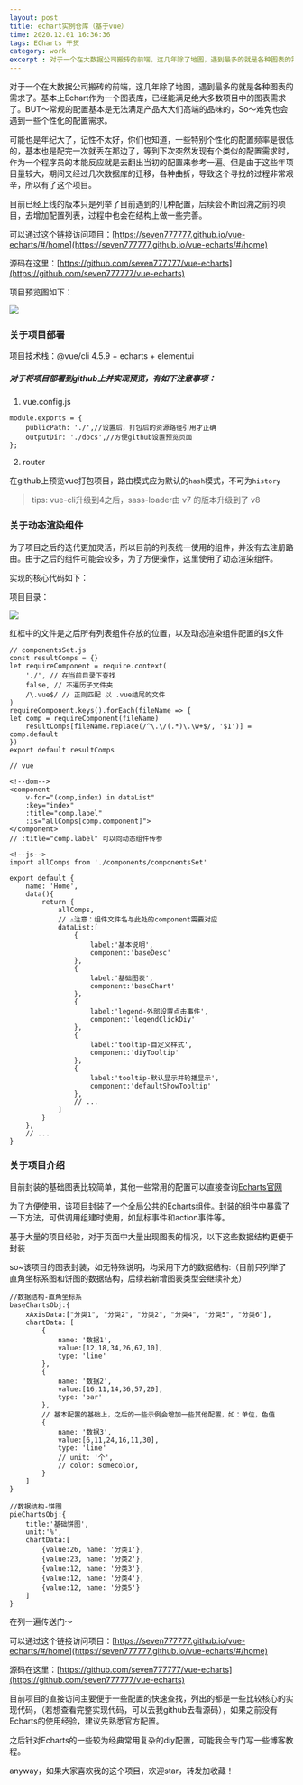 ```yaml
---
layout: post
title: echart实例仓库（基于vue）
time: 2020.12.01 16:36:36
tags: ECharts 干货
category: work
excerpt : 对于一个在大数据公司搬砖的前端，这几年除了地图，遇到最多的就是各种图表的需求了。基本上Echart作为一个图表库，已经能满足绝大多数项目中的图表需求了。BUT～常规的配置基本是无法满足产品大大们高端的品味的，So～难免也会遇到一些个性化的配置需求。
---
```

对于一个在大数据公司搬砖的前端，这几年除了地图，遇到最多的就是各种图表的需求了。基本上Echart作为一个图表库，已经能满足绝大多数项目中的图表需求了。BUT～常规的配置基本是无法满足产品大大们高端的品味的，So～难免也会遇到一些个性化的配置需求。

可能也是年纪大了，记性不太好，你们也知道，一些特别个性化的配置频率是很低的，基本也是配完一次就丢在那边了，等到下次突然发现有个类似的配置需求时，作为一个程序员的本能反应就是去翻出当初的配置来参考一遍。但是由于这些年项目量较大，期间又经过几次数据库的迁移，各种曲折，导致这个寻找的过程非常艰辛，所以有了这个项目。

目前已经上线的版本只是列举了目前遇到的几种配置，后续会不断回溯之前的项目，去增加配置列表，过程中也会在结构上做一些完善。

可以通过这个链接访问项目：[https://seven777777.github.io/vue-echarts/#/home](https://seven777777.github.io/vue-echarts/#/home)

源码在这里：[https://github.com/seven777777/vue-echarts](https://github.com/seven777777/vue-echarts)

项目预览图如下：

<img src="https://seven777777.github.io/myblog/images/post/2020-12-01-vue-echarts/pic01.png" />


### 关于项目部署
项目技术栈：@vue/cli 4.5.9 + echarts + elementui

##### 对于将项目部署到github上并实现预览，有如下注意事项：

1. vue.config.js

```
module.exports = {
    publicPath: './',//设置后，打包后的资源路径引用才正确
    outputDir: './docs',//方便github设置预览页面
};
```
2. router

在github上预览vue打包项目，路由模式应为默认的`hash`模式，不可为`history`

> tips: vue-cli升级到4之后，sass-loader由 v7 的版本升级到了 v8

### 关于动态渲染组件
为了项目之后的迭代更加灵活，所以目前的列表统一使用的组件，并没有去注册路由。由于之后的组件可能会较多，为了方便操作，这里使用了动态渲染组件。

实现的核心代码如下：

项目目录：

<img src="https://seven777777.github.io/myblog/images/post/2020-12-01-vue-echarts/pic02.png" />

红框中的文件是之后所有列表组件存放的位置，以及动态渲染组件配置的js文件

```
// componentsSet.js
const resultComps = {}
let requireComponent = require.context(
    './', // 在当前目录下查找
    false, // 不遍历子文件夹
    /\.vue$/ // 正则匹配 以 .vue结尾的文件
)
requireComponent.keys().forEach(fileName => {
let comp = requireComponent(fileName)
    resultComps[fileName.replace(/^\.\/(.*)\.\w+$/, '$1')] = comp.default
})
export default resultComps

```

```
// vue

<!--dom-->
<component
    v-for="(comp,index) in dataList"
    :key="index"
    :title="comp.label"
    :is="allComps[comp.component]">
</component>
// :title="comp.label" 可以向动态组件传参

<!--js-->
import allComps from './components/componentsSet'

export default {
    name: 'Home',
    data(){
        return {
            allComps,
            // ⚠️注意：组件文件名与此处的component需要对应
            dataList:[
                {
                    label:'基本说明',
                    component:'baseDesc'
                },
                {
                    label:'基础图表',
                    component:'baseChart'
                },
                {
                    label:'legend-外部设置点击事件',
                    component:'legendClickDiy'
                },
                {
                    label:'tooltip-自定义样式',
                    component:'diyTooltip'
                },
                {
                    label:'tooltip-默认显示并轮播显示',
                    component:'defaultShowTooltip'
                },
                // ...
            ]
        }
    },
    // ...
}

```


### 关于项目介绍
目前封装的基础图表比较简单，其他一些常用的配置可以直接查询<a target="_bank" href="https://echarts.apache.org/zh/index.html">Echarts官网</a>

为了方便使用，该项目封装了一个全局公共的Echarts组件。封装的组件中暴露了一下方法，可供调用组建时使用，如鼠标事件和action事件等。

基于大量的项目经验，对于页面中大量出现图表的情况，以下这些数据结构更便于封装

so~该项目的图表封装，如无特殊说明，均采用下方的数据结构:（目前只列举了直角坐标系图和饼图的数据结构，后续若新增图表类型会继续补充）

```
//数据结构-直角坐标系
baseChartsObj:{
    xAxisData:["分类1", "分类2", "分类2", "分类4", "分类5", "分类6"],
    chartData: [
        {
            name: '数据1',
            value:[12,18,34,26,67,10],
            type: 'line'
        },
        {
            name: '数据2',
            value:[16,11,14,36,57,20],
            type: 'bar'
        },
        // 基本配置的基础上，之后的一些示例会增加一些其他配置，如：单位，色值
        {
            name: '数据3',
            value:[6,11,24,16,11,30],
            type: 'line'
            // unit: '个',
            // color: somecolor,
        }
    ]
}

//数据结构-饼图
pieChartsObj:{
    title:'基础饼图',
    unit:'%',
    chartData:[
        {value:26, name: '分类1'},
        {value:23, name: '分类2'},
        {value:12, name: '分类3'},
        {value:12, name: '分类4'},
        {value:12, name: '分类5'}
    ]
}
```

在列一遍传送门～

可以通过这个链接访问项目：[https://seven777777.github.io/vue-echarts/#/home](https://seven777777.github.io/vue-echarts/#/home)

源码在这里：[https://github.com/seven777777/vue-echarts](https://github.com/seven777777/vue-echarts)

目前项目的直接访问主要便于一些配置的快速查找，列出的都是一些比较核心的实现代码，（若想查看完整实现代码，可以去我github去看源码），如果之前没有Echarts的使用经验，建议先熟悉官方配置。

之后针对Echarts的一些较为经典常用复杂的diy配置，可能我会专门写一些博客教程。

anyway，如果大家喜欢我的这个项目，欢迎star，转发加收藏！

